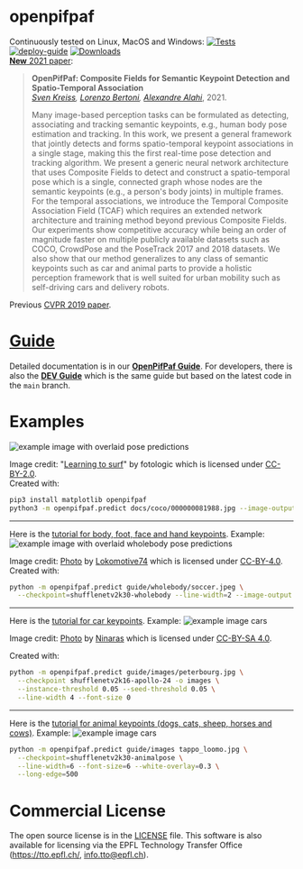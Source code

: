 # openpifpaf

Continuously tested on Linux, MacOS and Windows:
[![Tests](https://github.com/vita-epfl/openpifpaf/workflows/Tests/badge.svg?branch=main)](https://github.com/vita-epfl/openpifpaf/actions?query=workflow%3ATests)
[![deploy-guide](https://github.com/vita-epfl/openpifpaf/workflows/deploy-guide/badge.svg)](https://github.com/vita-epfl/openpifpaf/actions?query=workflow%3Adeploy-guide)
[![Downloads](https://pepy.tech/badge/openpifpaf)](https://pepy.tech/project/openpifpaf)
<br />
[__New__ 2021 paper](https://arxiv.org/abs/2103.02440):

> __OpenPifPaf: Composite Fields for Semantic Keypoint Detection and Spatio-Temporal Association__<br />
> _[Sven Kreiss](https://www.svenkreiss.com), [Lorenzo Bertoni](https://scholar.google.com/citations?user=f-4YHeMAAAAJ&hl=en), [Alexandre Alahi](https://scholar.google.com/citations?user=UIhXQ64AAAAJ&hl=en)_, 2021.
>
> Many image-based perception tasks can be formulated as detecting, associating
> and tracking semantic keypoints, e.g., human body pose estimation and tracking.
> In this work, we present a general framework that jointly detects and forms
> spatio-temporal keypoint associations in a single stage, making this the first
> real-time pose detection and tracking algorithm. We present a generic neural
> network architecture that uses Composite Fields to detect and construct a
> spatio-temporal pose which is a single, connected graph whose nodes are the
> semantic keypoints (e.g., a person's body joints) in multiple frames. For the
> temporal associations, we introduce the Temporal Composite Association Field
> (TCAF) which requires an extended network architecture and training method
> beyond previous Composite Fields. Our experiments show competitive accuracy
> while being an order of magnitude faster on multiple publicly available datasets
> such as COCO, CrowdPose and the PoseTrack 2017 and 2018 datasets. We also show
> that our method generalizes to any class of semantic keypoints such as car and
> animal parts to provide a holistic perception framework that is well suited for
> urban mobility such as self-driving cars and delivery robots.

Previous [CVPR 2019 paper](http://openaccess.thecvf.com/content_CVPR_2019/html/Kreiss_PifPaf_Composite_Fields_for_Human_Pose_Estimation_CVPR_2019_paper.html).


# [Guide](https://vita-epfl.github.io/openpifpaf/intro.html)

Detailed documentation is in our __[OpenPifPaf Guide](https://vita-epfl.github.io/openpifpaf/intro.html)__.
For developers, there is also the
__[DEV Guide](https://vita-epfl.github.io/openpifpaf/dev/intro.html)__
which is the same guide but based on the latest code in the `main` branch.


# Examples

![example image with overlaid pose predictions](https://github.com/vita-epfl/openpifpaf/raw/main/docs/coco/000000081988.jpg.predictions.jpeg)

Image credit: "[Learning to surf](https://www.flickr.com/photos/fotologic/6038911779/in/photostream/)" by fotologic which is licensed under [CC-BY-2.0].<br />
Created with:
```sh
pip3 install matplotlib openpifpaf
python3 -m openpifpaf.predict docs/coco/000000081988.jpg --image-output
```

---

Here is the [tutorial for body, foot, face and hand keypoints](https://vita-epfl.github.io/openpifpaf/plugins_wholebody.html). Example:
![example image with overlaid wholebody pose predictions](https://raw.githubusercontent.com/vita-epfl/openpifpaf/main/docs/soccer.jpeg.predictions.jpeg)

Image credit: [Photo](https://de.wikipedia.org/wiki/Kamil_Vacek#/media/Datei:Kamil_Vacek_20200627.jpg) by [Lokomotive74](https://commons.wikimedia.org/wiki/User:Lokomotive74) which is licensed under [CC-BY-4.0](https://creativecommons.org/licenses/by/4.0/).<br />
Created with:
```sh
python -m openpifpaf.predict guide/wholebody/soccer.jpeg \
  --checkpoint=shufflenetv2k30-wholebody --line-width=2 --image-output
```

---

Here is the [tutorial for car keypoints](https://vita-epfl.github.io/openpifpaf/plugins_apollocar3d.html). Example:
![example image cars](https://raw.githubusercontent.com/vita-epfl/openpifpaf/main/docs/peterbourg.jpg.predictions.jpeg)

Image credit: [Photo](https://commons.wikimedia.org/wiki/File:Streets_of_Saint_Petersburg,_Russia.jpg) by [Ninaras](https://commons.wikimedia.org/wiki/User:Ninaras) which is licensed under [CC-BY-SA 4.0](https://creativecommons.org/licenses/by-sa/4.0/).

Created with:
```sh
python -m openpifpaf.predict guide/images/peterbourg.jpg \
  --checkpoint shufflenetv2k16-apollo-24 -o images \
  --instance-threshold 0.05 --seed-threshold 0.05 \
  --line-width 4 --font-size 0
```

---

Here is the [tutorial for animal keypoints (dogs, cats, sheep, horses and cows)](https://vita-epfl.github.io/openpifpaf/plugins_animalpose.html). Example:
![example image cars](https://raw.githubusercontent.com/vita-epfl/openpifpaf/main/docs/tappo_loomo.jpg.predictions.jpeg)


```sh
python -m openpifpaf.predict guide/images tappo_loomo.jpg \
  --checkpoint=shufflenetv2k30-animalpose \
  --line-width=6 --font-size=6 --white-overlay=0.3 \
  --long-edge=500
```


# Commercial License

The open source license is in the [LICENSE](https://github.com/vita-epfl/openpifpaf/blob/main/LICENSE) file.
This software is also available for licensing via the EPFL Technology Transfer
Office (https://tto.epfl.ch/, info.tto@epfl.ch).


[CC-BY-2.0]: https://creativecommons.org/licenses/by/2.0/
